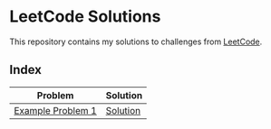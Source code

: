 # LeetCode Solutions

This repository contains my solutions to challenges from [LeetCode](https://leetcode.com/).

## Index

| Problem | Solution |
| ------- | -------- |
| [Example Problem 1](https://leetcode.com/problems/example-problem-1) | [Solution](./solutions/example-problem-1.md) |
